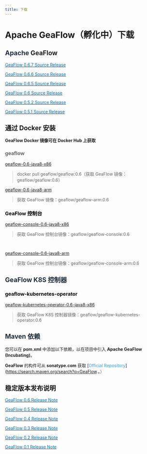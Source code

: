 ```yaml
---
title: 下载
---
```


# Apache GeaFlow（孵化中）下载

## <font style="color:rgb(35, 47, 62);">Apache </font><font style="color:rgba(0, 0, 0, 0.88);">GeaFlow</font>

[<font style="color:rgb(0, 115, 187);">GeaFlow 0.6.7 Source Release</font>](https://github.com/apache/geaflow/releases/tag/v0.6.7)

[<font style="color:rgb(0, 115, 187);">GeaFlow 0.6.6 Source Release</font>](https://github.com/apache/geaflow/releases/tag/v0.6.6)

[<font style="color:rgb(0, 115, 187);">GeaFlow 0.6.5 Source Release</font>](https://github.com/apache/geaflow/releases/tag/v0.6.5)

[<font style="color:rgb(0, 115, 187);">GeaFlow 0.6 Source Release</font>](https://github.com/apache/geaflow/releases/tag/v0.6)

[<font style="color:rgb(0, 115, 187);">GeaFlow 0.5.2 Source Release</font>](https://github.com/apache/geaflow/releases/tag/v0.5.2)

[<font style="color:rgb(0, 115, 187);">GeaFlow 0.5.1 Source Release</font>](https://github.com/apache/geaflow/releases/tag/v0.5.1)

## 通过 Docker 安装

<font style="color:rgb(102, 102, 102);"></font>**<font style="color:rgba(0, 0, 0, 0.88);">GeaFlow Docker 镜像可在 Docker Hub 上获取</font>**<font style="color:rgb(102, 102, 102);"></font>

### <font style="color:rgb(102, 102, 102);">geaflow</font>

[geaflow-0.6-java8-x86](https://hub.docker.com/r/geaflow/geaflow/tags)

> <font style="color:rgb(102, 102, 102);">docker pull geaflow/geaflow:0.6（获取 GeaFlow 镜像：geaflow/geaflow:0.6）</font>

[geaflow-0.6-java8-arm](https://hub.docker.com/r/geaflow/geaflow-arm/tags)

> <font style="color:rgb(102, 102, 102);">获取 GeaFlow 镜像：geaflow/geaflow-arm:0.6</font>

### <font style="color:rgb(0, 0, 0);">GeaFlow 控制台</font>

[geaflow-console-0.6-java8-x86](https://hub.docker.com/r/geaflow/geaflow-console/tags)

> <font style="color:rgb(102, 102, 102);">获取 GeaFlow 控制台镜像：geaflow/geaflow-console:0.6</font>

[  
](https://hub.docker.com/r/geaflow/geaflow-arm/tags)

[geaflow-console-0.6-java8-arm](https://hub.docker.com/r/geaflow/geaflow-console-arm/tags)

> <font style="color:rgb(102, 102, 102);">获取 GeaFlow 控制台镜像：geaflow/geaflow-console-arm:0.6</font>

## </font><font style="color:rgb(35, 47, 62);"> GeaFlow K8S 控制器</font>

### <font style="color:rgb(0, 0, 0);">geaflow-kubernetes-operator</font>

[geaflow-kubernetes-operator-0.6-java8-x86](https://hub.docker.com/r/geaflow/geaflow-kubernetes-operator/tags)

> <font style="color:rgb(102, 102, 102);">获取 GeaFlow K8S 控制器镜像：geaflow/geaflow-kubernetes-operator:0.6</font>

## <font style="color:rgb(35, 47, 62);">Maven 依赖</font>

<font style="color:rgb(102, 102, 102);"></font><font style="color:rgba(0, 0, 0, 0.88);">您可以在 </font>**<font style="color:rgba(0, 0, 0, 0.88);">pom.xml</font>**<font style="color:rgba(0, 0, 0, 0.88);"> 中添加以下依赖，以在项目中引入 </font>**<font style="color:rgba(0, 0, 0, 0.88);">Apache GeaFlow (Incubating)</font>**<font style="color:rgba(0, 0, 0, 0.88);">。</font>

**<font style="color:rgba(0, 0, 0, 0.88);">GeaFlow</font>**<font style="color:rgba(0, 0, 0, 0.88);"> 的构件可从 </font>**<font style="color:rgba(0, 0, 0, 0.88);">sonatype.com</font>**<font style="color:rgba(0, 0, 0, 0.88);"> 获取 </font><font style="color:rgb(102, 102, 102);"> </font>[<font style="color:rgb(47, 164, 231);">Official Repository</font>](https://search.maven.org/search?q=GeaFlow<font style="color:rgb(102, 102, 102);">.</font><font style="color:rgba(0, 0, 0, 0.88);">。</font><font style="color:rgb(102, 102, 102);">）</font>

## 稳定版本发布说明

[<font style="color:rgb(0, 115, 187);">GeaFlow 0.6 Release Note</font>](https://github.com/apache/geaflow/releases/tag/v0.6)

[<font style="color:rgb(0, 115, 187);">GeaFlow 0.5 Release Note</font>](https://github.com/apache/geaflow/releases/tag/release-0.5)

[<font style="color:rgb(0, 115, 187);">GeaFlow 0.4 Release Note</font>](https://github.com/apache/geaflow/releases/tag/release-0.4)

[<font style="color:rgb(0, 115, 187);">GeaFlow 0.3 Release Note</font>](https://github.com/apache/geaflow/releases/tag/release-0.3)

[<font style="color:rgb(0, 115, 187);">GeaFlow 0.2 Release Note</font>](https://github.com/apache/geaflow/releases/tag/release-0.2)

[<font style="color:rgb(0, 115, 187);">GeaFlow 0.1 Release Note</font>](https://github.com/apache/geaflow/releases/tag/release-0.1)

##
